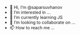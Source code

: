 - 👋 Hi, I’m @saparsuvhanov
- 👀 I’m interested in ...
- 🌱 I’m currently learning JS
- 💞️ I’m looking to collaborate on ...
- 📫 How to reach me ...

<!---
saparsuvhanov/saparsuvhanov is a ✨ special ✨ repository because its `README.md` (this file) appears on your GitHub profile.
You can click the Preview link to take a look at your changes.
--->
